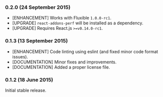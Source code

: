 ### 0.2.0 (24 September 2015)

* [ENHANCEMENT] Works with Fluxible `1.0.0-rc1`.
* [UPGRADE] `react-addons-perf` will be installed as a dependency.
* [UPGRADE] Requires React.js `>=v0.14.0-rc1`.

### 0.1.3 (13 September 2015)

* [ENHANCEMENT] Code linting using eslint (and fixed minor code format issues).
* [DOCUMENTATION] Minor fixes and improvements.
* [DOCUMENTATION] Added a proper license file.

### 0.1.2 (18 June 2015)

Initial stable release.
